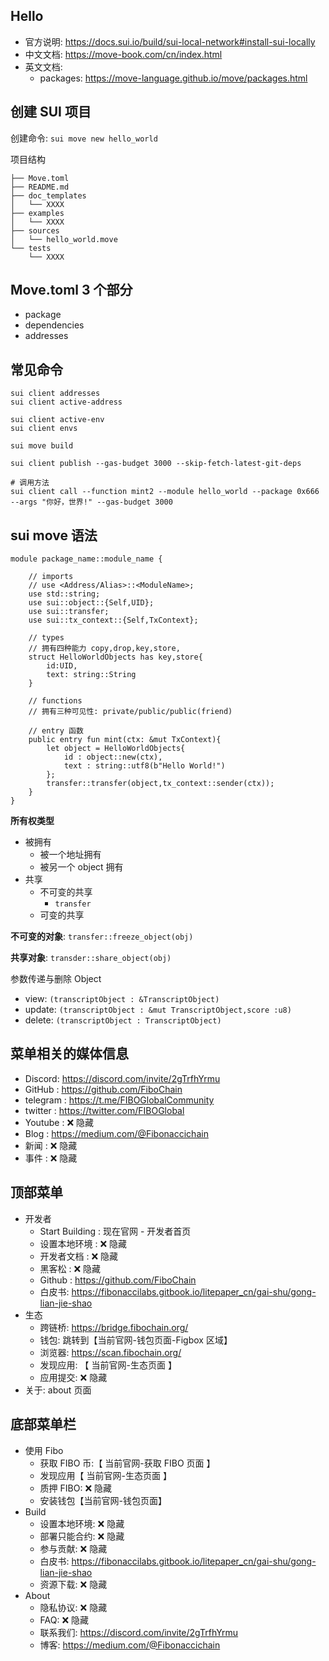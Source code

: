 ## Hello

- 官方说明: https://docs.sui.io/build/sui-local-network#install-sui-locally
- 中文文档: https://move-book.com/cn/index.html
- 英文文档:
  - packages: https://move-language.github.io/move/packages.html

## 创建 SUI 项目

创建命令: `sui move new hello_world`

项目结构

```
├── Move.toml
├── README.md
├── doc_templates
│   └── XXXX
├── examples
│   └── XXXX
├── sources
│   └── hello_world.move
└── tests
    └── XXXX
```

## Move.toml 3 个部分

- package
- dependencies
- addresses

## 常见命令

```
sui client addresses
sui client active-address

sui client active-env
sui client envs

sui move build

sui client publish --gas-budget 3000 --skip-fetch-latest-git-deps

# 调用方法
sui client call --function mint2 --module hello_world --package 0x666 --args "你好，世界!" --gas-budget 3000
```

## sui move 语法

```
module package_name::module_name {

    // imports
    // use <Address/Alias>::<ModuleName>;
    use std::string;
    use sui::object::{Self,UID};
    use sui::transfer;
    use sui::tx_context::{Self,TxContext};

    // types
    // 拥有四种能力 copy,drop,key,store,
    struct HelloWorldObjects has key,store{
        id:UID,
        text: string::String
    }

    // functions
    // 拥有三种可见性: private/public/public(friend)

    // entry 函数
    public entry fun mint(ctx: &mut TxContext){
        let object = HelloWorldObjects{
            id : object::new(ctx),
            text : string::utf8(b"Hello World!")
        };
        transfer::transfer(object,tx_context::sender(ctx));
    }
}
```

**所有权类型**

- 被拥有
  - 被一个地址拥有
  - 被另一个 object 拥有
- 共享
  - 不可变的共享
    - `transfer`
  - 可变的共享

**不可变的对象**: `transfer::freeze_object(obj)`

**共享对象**: `transder::share_object(obj)`

参数传递与删除 Object

- view: `(transcriptObject : &TranscriptObject)`
- update: `(transcriptObject : &mut TranscriptObject,score :u8)`
- delete: `(transcriptObject : TranscriptObject)`

## 菜单相关的媒体信息

- Discord: https://discord.com/invite/2gTrfhYrmu
- GitHub : https://github.com/FiboChain
- telegram : https://t.me/FIBOGlobalCommunity
- twitter : https://twitter.com/FIBOGlobal
- Youtube : ❌ 隐藏
- Blog : https://medium.com/@Fibonaccichain
- 新闻 : ❌ 隐藏
- 事件 : ❌ 隐藏

## 顶部菜单

- 开发者
  - Start Building : 现在官网 - 开发者首页
  - 设置本地环境 : ❌ 隐藏
  - 开发者文档 : ❌ 隐藏
  - 黑客松 : ❌ 隐藏
  - Github : https://github.com/FiboChain
  - 白皮书: https://fibonaccilabs.gitbook.io/litepaper_cn/gai-shu/gong-lian-jie-shao
- 生态
  - 跨链桥: https://bridge.fibochain.org/
  - 钱包: 跳转到【当前官网-钱包页面-Figbox 区域】
  - 浏览器: https://scan.fibochain.org/
  - 发现应用: 【 当前官网-生态页面 】
  - 应用提交: ❌ 隐藏
- 关于: about 页面

## 底部菜单栏

- 使用 Fibo
  - 获取 FIBO 币:【 当前官网-获取 FIBO 页面 】
  - 发现应用【 当前官网-生态页面 】
  - 质押 FIBO: ❌ 隐藏
  - 安装钱包【当前官网-钱包页面】
- Build
  - 设置本地环境: ❌ 隐藏
  - 部署只能合约: ❌ 隐藏
  - 参与贡献: ❌ 隐藏
  - 白皮书: https://fibonaccilabs.gitbook.io/litepaper_cn/gai-shu/gong-lian-jie-shao
  - 资源下载: ❌ 隐藏
- About
  - 隐私协议: ❌ 隐藏
  - FAQ: ❌ 隐藏
  - 联系我们: https://discord.com/invite/2gTrfhYrmu
  - 博客: https://medium.com/@Fibonaccichain
